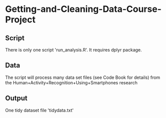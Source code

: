 # Getting-and-Cleaning-Data-Course-Project
## Script
 There is only one script 'run_analysis.R'. It requires dplyr package.
## Data
 The script will process many data set files (see Code Book for details) from the 
      Human+Activity+Recognition+Using+Smartphones research
 ## Output
  One tidy dataset file 'tidydata.txt'
  

